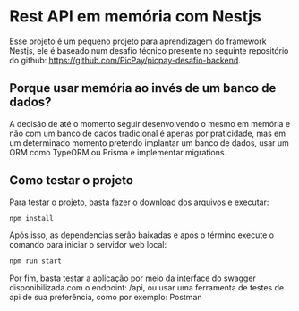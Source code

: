 # Rest API em memória com Nestjs

Esse projeto é um pequeno projeto para aprendizagem do framework Nestjs, ele é baseado num desafio técnico presente no seguinte repositório do github: https://github.com/PicPay/picpay-desafio-backend.

## Porque usar memória ao invés de um banco de dados?

A decisão de até o momento seguir desenvolvendo o mesmo em memória e não com um banco de dados tradicional é apenas por praticidade, mas em um determinado momento pretendo implantar um banco de dados, usar um ORM como TypeORM ou Prisma e implementar migrations.

## Como testar o projeto

Para testar o projeto, basta fazer o download dos arquivos e executar:
```bash
npm install
```

Após isso, as dependencias serão baixadas e após o término execute o comando para iniciar o servidor web local:
```bash
npm run start
```

Por fim, basta testar a aplicação por meio da interface do swagger disponibilizada com o endpoint: /api, ou usar uma ferramenta de testes de api de sua preferência, como por exemplo: Postman
